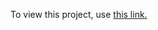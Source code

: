 To view this project, use [this link.](https://htmlpreview.github.io/?https://github.com/UnbannableGT/FreeCodeCampProjects/blob/main/FinishedProjects/TuringTribute/turingTribute.html)